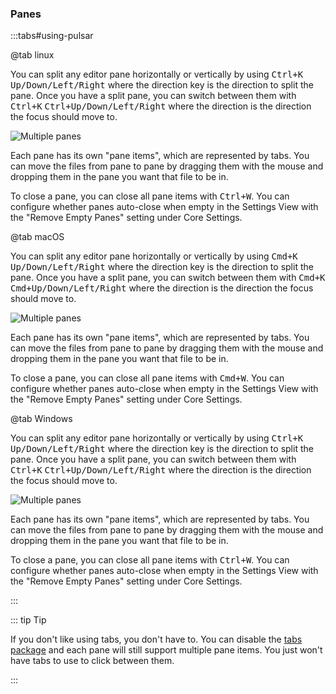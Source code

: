 ### Panes

:::tabs#using-pulsar

@tab linux

You can split any editor pane horizontally or vertically by using
<kbd>Ctrl+K</kbd> <kbd>Up/Down/Left/Right</kbd> where the direction key is the
direction to split the pane. Once you have a split pane, you can switch between
them with <kbd>Ctrl+K</kbd> <kbd>Ctrl+Up/Down/Left/Right</kbd> where the
direction is the direction the focus should move to.

![Multiple panes](@images/atom/panes.png "Multiple panes")

Each pane has its own "pane items", which are represented by tabs. You can move
the files from pane to pane by dragging them with the mouse and dropping them in
the pane you want that file to be in.

To close a pane, you can close all pane items with <kbd>Ctrl+W</kbd>. You can
configure whether panes auto-close when empty in the Settings View with the
"Remove Empty Panes" setting under Core Settings.

@tab macOS

You can split any editor pane horizontally or vertically by using
<kbd>Cmd+K</kbd> <kbd>Up/Down/Left/Right</kbd> where the direction key is the
direction to split the pane. Once you have a split pane, you can switch between
them with <kbd>Cmd+K</kbd> <kbd>Cmd+Up/Down/Left/Right</kbd> where the direction
is the direction the focus should move to.

![Multiple panes](@images/atom/panes.png "Multiple panes")

Each pane has its own "pane items", which are represented by tabs. You can move
the files from pane to pane by dragging them with the mouse and dropping them in
the pane you want that file to be in.

To close a pane, you can close all pane items with <kbd>Cmd+W</kbd>. You can
configure whether panes auto-close when empty in the Settings View with the
"Remove Empty Panes" setting under Core Settings.

@tab Windows

You can split any editor pane horizontally or vertically by using
<kbd>Ctrl+K</kbd> <kbd>Up/Down/Left/Right</kbd> where the direction key is the
direction to split the pane. Once you have a split pane, you can switch between
them with <kbd>Ctrl+K</kbd> <kbd>Ctrl+Up/Down/Left/Right</kbd> where the
direction is the direction the focus should move to.

![Multiple panes](@images/atom/panes.png "Multiple panes")

Each pane has its own "pane items", which are represented by tabs. You can move
the files from pane to pane by dragging them with the mouse and dropping them in
the pane you want that file to be in.

To close a pane, you can close all pane items with <kbd>Ctrl+W</kbd>. You can
configure whether panes auto-close when empty in the Settings View with the
"Remove Empty Panes" setting under Core Settings.

:::

::: tip Tip

If you don't like using tabs, you don't have to. You can disable the
[tabs package](https://github.com/pulsar-edit/tabs) and each pane will still support
multiple pane items. You just won't have tabs to use to click between them.

:::
